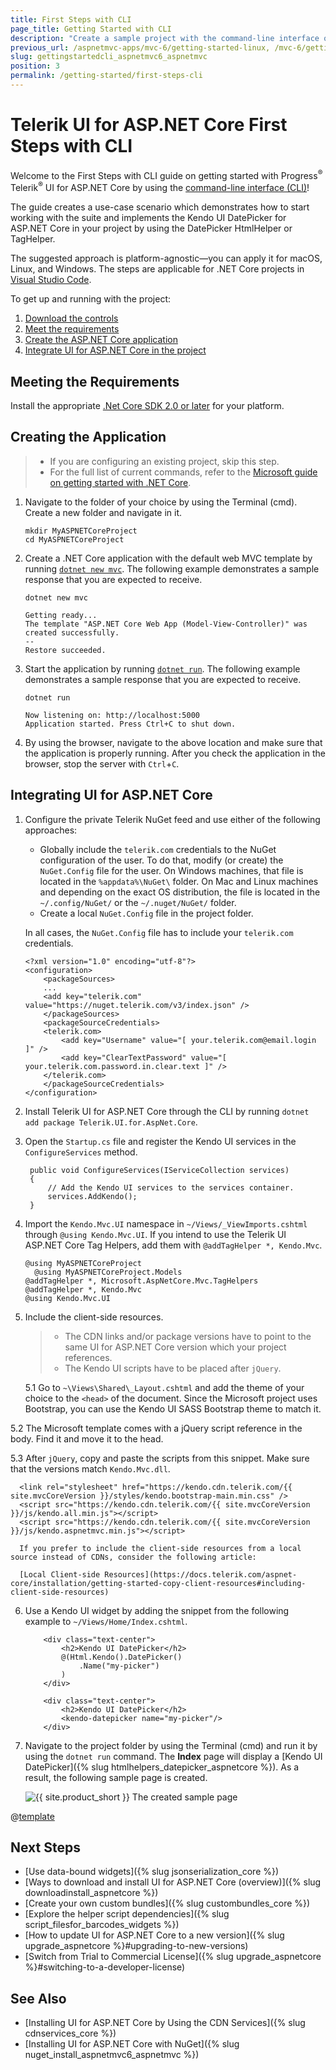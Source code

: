 ```yaml
---
title: First Steps with CLI
page_title: Getting Started with CLI
description: "Create a sample project with the command-line interface on any platform with Progress Telerik UI for ASP.NET Core (aka MVC 6 or ASP.NET Core MVC)."
previous_url: /aspnetmvc-apps/mvc-6/getting-started-linux, /mvc-6/getting-started-linux, /getting-started/getting-started-linux, /getting-started/getting-started-vscode, /getting-started/getting-started-cli
slug: gettingstartedcli_aspnetmvc6_aspnetmvc
position: 3
permalink: /getting-started/first-steps-cli
---
```


# Telerik UI for ASP.NET Core First Steps with CLI

Welcome to the First Steps with CLI guide on getting started with Progress<sup>®</sup> Telerik<sup>®</sup> UI for ASP.NET Core by using the [command-line interface (CLI)](https://docs.microsoft.com/en-us/dotnet/core/tools/?tabs=netcore2x)!

The guide creates a use-case scenario which demonstrates how to start working with the suite and implements the Kendo UI DatePicker for ASP.NET Core in your project by using the DatePicker HtmlHelper or TagHelper.

The suggested approach is platform-agnostic&mdash;you can apply it for macOS, Linux, and Windows. The steps are applicable for .NET Core projects in [Visual Studio Code](https://code.visualstudio.com/).

To get up and running with the project:

1. [Download the controls](https://www.telerik.com/download-trial-file/v2/aspnet-core-ui)
1. [Meet the requirements](#meeting-the-requirements)
1. [Create the ASP.NET Core application](#creating-the-application)
1. [Integrate UI for ASP.NET Core in the project](#integrating-ui-for-aspnet-core)

## Meeting the Requirements

Install the appropriate [.Net Core SDK 2.0 or later](https://www.microsoft.com/net/download/all) for your platform.

## Creating the Application

> * If you are configuring an existing project, skip this step.
> * For the full list of current commands, refer to the [Microsoft guide on getting started with .NET Core](https://docs.asp.net/en/latest/getting-started.html).

1. Navigate to the folder of your choice by using the Terminal (cmd). Create a new folder and navigate in it.

      ```
      mkdir MyASPNETCoreProject
      cd MyASPNETCoreProject
      ```

2. Create a .NET Core application with the default web MVC template by running [`dotnet new mvc`](https://docs.microsoft.com/en-us/dotnet/core/tools/dotnet-new). The following example demonstrates a sample response that you are expected to receive.

      ```
      dotnet new mvc

      Getting ready...
      The template "ASP.NET Core Web App (Model-View-Controller)" was created successfully.
      --
      Restore succeeded.
      ```

3. Start the application by running [`dotnet run`](https://docs.microsoft.com/en-us/dotnet/core/tools/dotnet-run). The following example demonstrates a sample response that you are expected to receive.

      ```
      dotnet run

      Now listening on: http://localhost:5000
      Application started. Press Ctrl+C to shut down.
      ```

4. By using the browser, navigate to the above location and make sure that the application is properly running. After you check the application in the browser, stop the server with `Ctrl`+`C`.

## Integrating UI for ASP.NET Core

1. Configure the private Telerik NuGet feed and use either of the following approaches:

    * Globally include the `telerik.com` credentials to the NuGet configuration of the user. To do that, modify (or create) the `NuGet.Config` file for the user. On Windows machines, that file is located in the `%appdata%\NuGet\` folder. On Mac and Linux machines and depending on the exact OS distribution, the file is located in the `~/.config/NuGet/` or the `~/.nuget/NuGet/` folder.
    * Create a local `NuGet.Config` file in the project folder.

    In all cases, the `NuGet.Config` file has to include your `telerik.com` credentials.

      ```
      <?xml version="1.0" encoding="utf-8"?>
      <configuration>
          <packageSources>
          ...
          <add key="telerik.com" value="https://nuget.telerik.com/v3/index.json" />
          </packageSources>
          <packageSourceCredentials>
          <telerik.com>
              <add key="Username" value="[ your.telerik.com@email.login ]" />
              <add key="ClearTextPassword" value="[ your.telerik.com.password.in.clear.text ]" />
          </telerik.com>
          </packageSourceCredentials>
      </configuration>
      ```

2. Install Telerik UI for ASP.NET Core through the CLI by running `dotnet add package Telerik.UI.for.AspNet.Core`.
3. Open the `Startup.cs` file and register the Kendo UI services in the `ConfigureServices` method.

	    public void ConfigureServices(IServiceCollection services)
	    {
	    	// Add the Kendo UI services to the services container.
	    	services.AddKendo();
	    }

4. Import the `Kendo.Mvc.UI` namespace in `~/Views/_ViewImports.cshtml` through `@using Kendo.Mvc.UI`. If you intend to use the Telerik UI ASP.NET Core Tag Helpers, add them with `@addTagHelper *, Kendo.Mvc`.

      ```
      @using MyASPNETCoreProject
	    @using MyASPNETCoreProject.Models
      @addTagHelper *, Microsoft.AspNetCore.Mvc.TagHelpers
      @addTagHelper *, Kendo.Mvc
      @using Kendo.Mvc.UI
      ```

5. Include the client-side resources.

	> * The CDN links and/or package versions have to point to the same UI for ASP.NET Core version which your project references.
	> * The Kendo UI scripts have to be placed after `jQuery`.

	5.1 Go to `~\Views\Shared\_Layout.cshtml` and add the theme of your choice to the `<head>` of the document. Since the Microsoft project uses Bootstrap, you can use the Kendo UI SASS Bootstrap theme to match it.

  5.2 The Microsoft template comes with a jQuery script reference in the body. Find it and move it to the head.

  5.3 After `jQuery`, copy and paste the scripts from this snippet. Make sure that the versions match `Kendo.Mvc.dll`.

      <link rel="stylesheet" href="https://kendo.cdn.telerik.com/{{ site.mvcCoreVersion }}/styles/kendo.bootstrap-main.min.css" />
      <script src="https://kendo.cdn.telerik.com/{{ site.mvcCoreVersion }}/js/kendo.all.min.js"></script>   
      <script src="https://kendo.cdn.telerik.com/{{ site.mvcCoreVersion }}/js/kendo.aspnetmvc.min.js"></script>

      If you prefer to include the client-side resources from a local source instead of CDNs, consider the following article:

      [Local Client-side Resources](https://docs.telerik.com/aspnet-core/installation/getting-started-copy-client-resources#including-client-side-resources)

6. Use a Kendo UI widget by adding the snippet from the following example to `~/Views/Home/Index.cshtml`.

	```tab-HtmlHelper
		<div class="text-center">
    		<h2>Kendo UI DatePicker</h2>
    		@(Html.Kendo().DatePicker()
       			.Name("my-picker")
    		)
		</div>
	```
	```tab-TagHelper
		<div class="text-center">
    		<h2>Kendo UI DatePicker</h2>
			<kendo-datepicker name="my-picker"/>
		</div>
	```

7. Navigate to the project folder by using the Terminal (cmd) and run it by using the `dotnet run` command. The **Index** page will display a [Kendo UI DatePicker]({% slug htmlhelpers_datepicker_aspnetcore %}). As a result, the following sample page is created.

    ![{{ site.product_short }} The created sample page](../getting-started-core/images/sample-page.png)

@[template](/_contentTemplates/core/json-serialization-note.md#json-serialization-note)

## Next Steps

* [Use data-bound widgets]({% slug jsonserialization_core %})
* [Ways to download and install UI for ASP.NET Core (overview)]({% slug downloadinstall_aspnetcore %})
* [Create your own custom bundles]({% slug custombundles_core %})
* [Explore the helper script dependencies]({% slug script_filesfor_barcodes_widgets %})
* [How to update UI for ASP.NET Core to a new version]({% slug upgrade_aspnetcore %}#upgrading-to-new-versions)
* [Switch from Trial to Commercial License]({% slug upgrade_aspnetcore %}#switching-to-a-developer-license)

## See Also

* [Installing UI for ASP.NET Core by Using the CDN Services]({% slug cdnservices_core %})
* [Installing UI for ASP.NET Core with NuGet]({% slug nuget_install_aspnetmvc6_aspnetmvc %})
